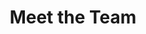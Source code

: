 ---
# An instance of the People widget.
# Documentation: https://docs.hugoblox.com/page-builder/
widget: people

# This file represents a page section.
headless: true

# Order that this section appears on the page.
weight: 30

title: Meet the Team
subtitle:

content:
  # Choose which groups/teams of users to display.
  #   Edit `user_groups` in each user's profile to add them to one or more of these groups.
  user_groups:
    - Principal Investigators
    - Researchers
    - PostDocs
    - Research Assistant
    - Grad Students
    - Administration
    - Visitors
    - Alumni
    - Mascot
design:
  show_interests: false
  show_role: true
  show_social: true
---